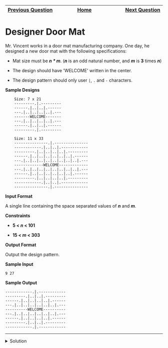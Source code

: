 | <img width=1000>[Previous Question](https://github.com/Kevin-Lago/python-hackerrank-solutions/tree/main/src/python/strings/text_wrap)</img> | <img width=1000>[Home](https://github.com/Kevin-Lago/python-hackerrank-solutions)</img> | <img width=1000>[Next Question](https://github.com/Kevin-Lago/python-hackerrank-solutions/tree/main/src/python/strings/string_formatting)</img> |
|:---|:---:|---:|

# Designer Door Mat

Mr. Vincent works in a door mat manufacturing company. One day, he designed a new door mat with the following specifications:

- Mat size must be ___n * m___. (___n___ is an odd natural number, and ___m___ is __3__ times ___n___)

- The design should have 'WELCOME' written in the center.

- The design pattern should only user ```|```, ```.``` and ```-``` characters.

__Sample Designs__

```
    Size: 7 x 21 
    ---------.|.---------
    ------.|..|..|.------
    ---.|..|..|..|..|.---
    -------WELCOME-------
    ---.|..|..|..|..|.---
    ------.|..|..|.------
    ---------.|.---------
    
    Size: 11 x 33
    ---------------.|.---------------
    ------------.|..|..|.------------
    ---------.|..|..|..|..|.---------
    ------.|..|..|..|..|..|..|.------
    ---.|..|..|..|..|..|..|..|..|.---
    -------------WELCOME-------------
    ---.|..|..|..|..|..|..|..|..|.---
    ------.|..|..|..|..|..|..|.------
    ---------.|..|..|..|..|.---------
    ------------.|..|..|.------------
    ---------------.|.---------------
```

__Input Format__

A single line containing the space separated values of ___n___ and ___m___.

__Constraints__

- __5 < _n_ < 101__

- __15 < _m_ < 303__

__Output Format__

Output the design pattern.

__Sample Input__

```
9 27
```

__Sample Output__

```
------------.|.------------
---------.|..|..|.---------
------.|..|..|..|..|.------
---.|..|..|..|..|..|..|.---
----------WELCOME----------
---.|..|..|..|..|..|..|.---
------.|..|..|..|..|.------
---------.|..|..|.---------
------------.|.------------
```

---

<details><summary>Solution</summary>
    
```python
if __name__ == '__main__':
    n, m = map(int, input().split())
    ch = int((m - 3) / 2)
    rh = int((n - 1) / 2)

    [print("-" * (ch - (3 * r)) + ".|." * (2 * (r + 1) - 1) + "-" * (ch - (3 * r))) for r in range(rh)]
    print("-" * int((m - 7) / 2) + "WELCOME" + "-" * int((m - 7) / 2))
    [print(
        "-" * (ch - (3 * (rh - r - 1))) + ".|." * (2 * (rh - r) - 1) + "-" * (ch - (3 * (rh - r - 1)))
    ) for r in range(rh)]
```
</details>
